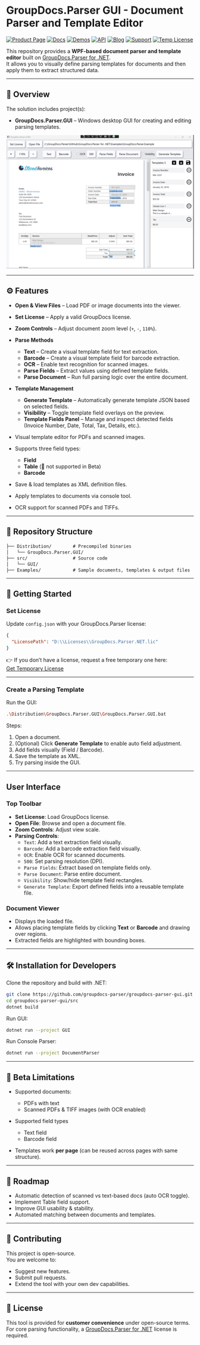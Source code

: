 # GroupDocs.Parser GUI  - Document Parser and Template Editor

[![Product Page](https://img.shields.io/badge/Product%20Page-2865E0?style=for-the-badge&logo=appveyor&logoColor=white)](https://products.groupdocs.com/parser/net/) 
[![Docs](https://img.shields.io/badge/Docs-2865E0?style=for-the-badge&logo=Hugo&logoColor=white)](https://docs.groupdocs.com/parser/net/) 
[![Demos](https://img.shields.io/badge/Demos-2865E0?style=for-the-badge&logo=appveyor&logoColor=white)](https://products.groupdocs.app/parser/total) 
[![API](https://img.shields.io/badge/API%20Reference-2865E0?style=for-the-badge&logo=html5&logoColor=white)](https://reference.groupdocs.com/parser/net/) 
[![Blog](https://img.shields.io/badge/Blog-2865E0?style=for-the-badge&logo=WordPress&logoColor=white)](https://blog.groupdocs.com/category/parser/) 
[![Support](https://img.shields.io/badge/Free%20Support-2865E0?style=for-the-badge&logo=Discourse&logoColor=white)](https://forum.groupdocs.com/c/parser) 
[![Temp License](https://img.shields.io/badge/Temporary%20License-2865E0?style=for-the-badge&logo=rocket&logoColor=white)](https://purchase.groupdocs.com/temporary-license)

This repository provides a **WPF-based document parser and template editor** built on [GroupDocs.Parser for .NET](https://products.groupdocs.com/parser/net/).  
It allows you to visually define parsing templates for documents and then apply them to extract structured data.

---

## 📖 Overview

The solution includes project(s):

- **GroupDocs.Parser.GUI** – Windows desktop GUI for creating and editing parsing templates.  

![Parser GUI Demo](Images/app-demo.png)

---

## ⚙️ Features

- **Open & View Files** – Load PDF or image documents into the viewer.
- **Set License** – Apply a valid GroupDocs license.
- **Zoom Controls** – Adjust document zoom level (`+`, `-`, `110%`).
- **Parse Methods**
  - **Text** – Create a visual template field for text extraction.
  - **Barcode** – Create a visual template field for barcode extraction.
  - **OCR** – Enable text recognition for scanned images.
  - **Parse Fields** – Extract values using defined template fields.
  - **Parse Document** – Run full parsing logic over the entire document.
- **Template Management**
  - **Generate Template** – Automatically generate template JSON based on selected fields.
  - **Visibility** – Toggle template field overlays on the preview.
  - **Template Fields Panel** – Manage and inspect detected fields (Invoice Number, Date, Total, Tax, Details, etc.).

- Visual template editor for PDFs and scanned images.
- Supports three field types:  
  - **Field**  
  - **Table** (🚧 not supported in Beta)  
  - **Barcode**  
- Save & load templates as XML definition files.  
- Apply templates to documents via console tool.  
- OCR support for scanned PDFs and TIFFs.

---

## 📂 Repository Structure

```
├── Distribution/        # Precompiled binaries
│   └── GroupDocs.Parser.GUI/
├── src/                 # Source code
│   └── GUI/
├── Examples/            # Sample documents, templates & output files
```

---

## 🚀 Getting Started

### Set License

Update `config.json` with your GroupDocs.Parser license:

```json
{
  "LicensePath": "D:\\Licenses\\GroupDocs.Parser.NET.lic"
}
```

👉 If you don’t have a license, request a free temporary one here:  
[Get Temporary License](https://purchase.groupdocs.com/temporary-license/)

---

### Create a Parsing Template

Run the GUI:

```bash
.\Distribution\GroupDocs.Parser.GUI\GroupDocs.Parser.GUI.bat
```

Steps:
1. Open a document.  
2. (Optional) Click **Generate Template** to enable auto field adjustment.  
3. Add fields visually (Field / Barcode).  
4. Save the template as XML.  
5. Try parsing inside the GUI.  

---

## User Interface

### Top Toolbar

- **Set License**: Load GroupDocs license.
- **Open File**: Browse and open a document file.
- **Zoom Controls**: Adjust view scale.
- **Parsing Controls**:
  - `Text`: Add a text extraction field visually.
  - `Barcode`: Add a barcode extraction field visually.
  - `OCR`: Enable OCR for scanned documents.
  - `500`: Set parsing resolution (DPI).
  - `Parse Fields`: Extract based on template fields only.
  - `Parse Document`: Parse entire document.
  - `Visibility`: Show/hide template field rectangles.
  - `Generate Template`: Export defined fields into a reusable template file.

### Document Viewer

- Displays the loaded file.
- Allows placing template fields by clicking **Text** or **Barcode** and drawing over regions.
- Extracted fields are highlighted with bounding boxes.

---

## 🛠 Installation for Developers

Clone the repository and build with .NET:

```bash
git clone https://github.com/groupdocs-parser/groupdocs-parser-gui.git
cd groupdocs-parser-gui/src
dotnet build
```

Run GUI:

```bash
dotnet run --project GUI
```

Run Console Parser:

```bash
dotnet run --project DocumentParser
```

---

## 📌 Beta Limitations

- Supported documents:  
  - PDFs with text  
  - Scanned PDFs & TIFF images (with OCR enabled)  
- Supported field types
  - Text field
  - Barcode field

- Templates work **per page** (can be reused across pages with same structure).  

---

## 🔮 Roadmap

- Automatic detection of scanned vs text-based docs (auto OCR toggle).  
- Implement Table field support.  
- Improve GUI usability & stability.  
- Automated matching between documents and templates.  

---

## 🤝 Contributing

This project is open-source.  
You are welcome to:
- Suggest new features.  
- Submit pull requests.  
- Extend the tool with your own dev capabilities.  

---

## 📜 License

This tool is provided for **customer convenience** under open-source terms.  
For core parsing functionality, a [GroupDocs.Parser for .NET](https://products.groupdocs.com/parser/net/) license is required.  
